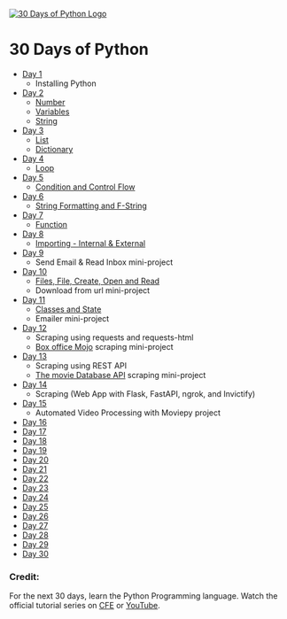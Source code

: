 [![30 Days of Python Logo](https://static.codingforentrepreneurs.com/media/projects/30-days-python-38/images/share/30_Days_of_Python_-_Share.jpg)]()

# 30 Days of Python

* [Day 1]()
  * Installing Python
* [Day 2]()
    * [Number]()
    * [Variables]()
    * [String]()
* [Day 3]()
    * [List]()
    * [Dictionary]()
* [Day 4]()
   * [Loop]()
* [Day 5]()
    * [Condition and Control Flow]()
* [Day 6]()
  * [String Formatting and F-String]()
* [Day 7]()
  * [Function]()
* [Day 8]()
  * [Importing - Internal & External ]()
* [Day 9]()
  * Send Email & Read Inbox mini-project
* [Day 10]()
  * [Files, File, Create, Open and Read]()
  * Download from url mini-project
* [Day 11]()
  * [Classes and State]()
  * Emailer mini-project
* [Day 12]()
  * Scraping using requests and requests-html
  * [Box office Mojo](https://www.boxofficemojo.com/year/world/) scraping mini-project
* [Day 13]()
  * Scraping using REST API
  * [The movie Database API](https://api.themoviedb.org/) scraping mini-project
* [Day 14]()
  * Scraping (Web App with Flask, FastAPI, ngrok, and Invictify)
* [Day 15]()
  * Automated Video Processing with Moviepy project
* [Day 16]()
* [Day 17]()
* [Day 18]()
* [Day 19]()
* [Day 20]()
* [Day 21]()
* [Day 22]()
* [Day 23]()
* [Day 24]()
* [Day 25]()
* [Day 26]()
* [Day 27]()
* [Day 28]()
* [Day 29]()
* [Day 30]()




### Credit:
For the next 30 days, learn the Python Programming language. Watch the official tutorial series on [CFE](https://www.codingforentrepreneurs.com/projects/30-days-python-38) or [YouTube](https://www.youtube.com/playlist?list=PLEsfXFp6DpzQjDBvhNy5YbaBx9j-ZsUe6).


